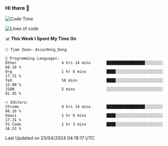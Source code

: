 ### Hi there 👋

<!--
**nicehiro/nicehiro** is a ✨ _special_ ✨ repository because its `README.md` (this file) appears on your GitHub profile.

Here are some ideas to get you started:

- 🔭 I’m currently working on ...
- 🌱 I’m currently learning ...
- 👯 I’m looking to collaborate on ...
- 🤔 I’m looking for help with ...
- 💬 Ask me about ...
- 📫 How to reach me: ...
- 😄 Pronouns: ...
- ⚡ Fun fact: ...
-->

<!--START_SECTION:waka-->
![Code Time](http://img.shields.io/badge/Code%20Time-314%20hrs%2026%20mins-blue)

![Lines of code](https://img.shields.io/badge/From%20Hello%20World%20I%27ve%20Written-2.6%20million%20lines%20of%20code-blue)

📊 **This Week I Spent My Time On** 

```text
🕑︎ Time Zone: Asia/Hong_Kong

💬 Programming Languages: 
Other                    4 hrs 14 mins       █████████████████░░░░░░░░   66.16 % 
Org                      1 hr 6 mins         ████░░░░░░░░░░░░░░░░░░░░░   17.31 % 
TeX                      58 mins             ████░░░░░░░░░░░░░░░░░░░░░   15.08 % 
JSON                     5 mins              ░░░░░░░░░░░░░░░░░░░░░░░░░   01.45 % 

🔥 Editors: 
Chrome                   4 hrs 14 mins       █████████████████░░░░░░░░   66.16 % 
Emacs                    1 hr 6 mins         ████░░░░░░░░░░░░░░░░░░░░░   17.31 % 
VS Code                  1 hr 3 mins         ████░░░░░░░░░░░░░░░░░░░░░   16.53 % 
```


 Last Updated on 23/04/2024 04:18:17 UTC
<!--END_SECTION:waka-->
